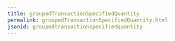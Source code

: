 ```yaml
---
title: groupedTransactionSpecifiedQuantity
permalink: groupedTransactionSpecifiedQuantity.html
jsonid: groupedtransactionspecifiedquantity
---
```

